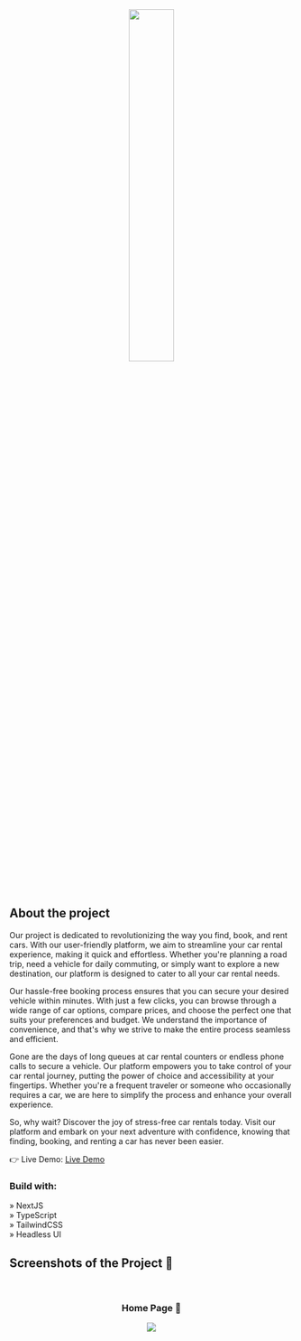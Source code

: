 <div align='center'><img style="width:40%" src="https://github.com/mazzpaul/car_showcase/assets/124272891/87ba6cac-3120-489d-9649-12d8ec56a81d"/></div>

<h2>About the project</h2>

  <p>Our project is dedicated to revolutionizing the way you find, book, and rent cars. With our user-friendly platform, we aim to streamline your car rental experience, making it quick and effortless. Whether you're planning a road trip, need a vehicle for daily commuting, or simply want to explore a new destination, our platform is designed to cater to all your car rental needs.

Our hassle-free booking process ensures that you can secure your desired vehicle within minutes. With just a few clicks, you can browse through a wide range of car options, compare prices, and choose the perfect one that suits your preferences and budget. We understand the importance of convenience, and that's why we strive to make the entire process seamless and efficient.

Gone are the days of long queues at car rental counters or endless phone calls to secure a vehicle. Our platform empowers you to take control of your car rental journey, putting the power of choice and accessibility at your fingertips. Whether you're a frequent traveler or someone who occasionally requires a car, we are here to simplify the process and enhance your overall experience.

So, why wait? Discover the joy of stress-free car rentals today. Visit our platform and embark on your next adventure with confidence, knowing that finding, booking, and renting a car has never been easier.</p>

👉 Live Demo: <a href='https://car-showcase-k1as.vercel.app'>Live Demo</a>

<h3>Build with:</h3>

» NextJS <br>
» TypeScript <br>
» TailwindCSS <br>
» Headless UI

<h2>Screenshots of the Project 📸</h2>
<br>
<h3 align='center'>Home Page 🏡</h3>

<div align='center'>
<img src='https://github.com/mazzpaul/car_showcase/files/11970567/Car.Hub.pdf'/>

</div>
